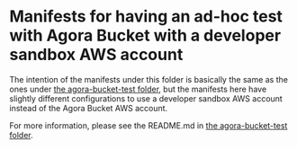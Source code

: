 # Manifests for having an ad-hoc test with Agora Bucket with a developer sandbox AWS account

The intention of the manifests under this folder is basically the same as the ones under [the agora-bucket-test folder](../agora-bucket-test),
but the manifests here have slightly different configurations to use a developer sandbox AWS account instead of the Agora Bucket AWS account.

For more information, please see the README.md in [the agora-bucket-test folder](../agora-bucket-test).
